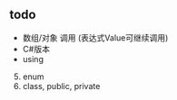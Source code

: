 ## todo

* 数组/对象 调用 (表达式Value可继续调用)
* C#版本
* using

5. enum
6. class, public, private

<!-- * 错误提示 -->
<!-- * 函数重载 -->
<!-- * 左值 -->
<!-- * 排除指定方法解析 -->
<!-- 1. try, catch, finally -->
<!-- 2. break, continue -->
<!-- 3. funtion, return -->
<!-- 4. const -->
<!-- 7. array, foreach -->
<!-- 8. find, is_define, is_number, is_bool, is_string, is_null, is_array, is_function -->